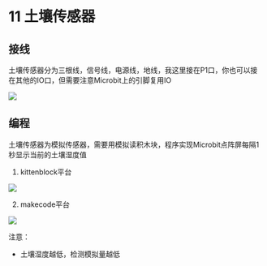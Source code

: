 # 11 土壤传感器

## 接线

土壤传感器分为三根线，信号线，电源线，地线，我这里接在P1口，你也可以接在其他的IO口，但需要注意Microbit上的引脚复用IO

![](https://s2.ax1x.com/2019/09/02/nCGk4g.jpg)

## 编程

土壤传感器为模拟传感器，需要用模拟读积木块，程序实现Microbit点阵屏每隔1秒显示当前的土壤湿度值

1. kittenblock平台

![](https://s2.ax1x.com/2019/09/02/nPATlF.jpg)  

2. makecode平台   

![](https://s2.ax1x.com/2019/09/02/nPE4HA.jpg)  

注意：  

- 土壤湿度越低，检测模拟量越低